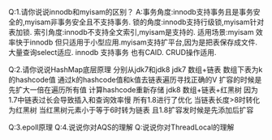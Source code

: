 Q:1.请你说说innodb和myisam的区别？
A:事务角度:innodb支持事务且是事务安全的,myisam非事务安全且不支持事务.
  锁的角度:innodb支持行级锁,myisam针对表加锁.
  索引角度:innodb不支持全文索引,myisam是支持的.
  适用场景:myisam  效率快于innodb 但只适用于小型应用.myisam支持扩平台,因为是把表保存成文件.大量查询select适应.
           innodb  支持事务 也有CAID.  CRUD操作适用.   

Q:2.请你说说HashMap底层原理 分别从jdk7和jdk8
  jdk7 数组+链表  数组下表为k的hashcode值 通过k的hashcode值和k值去链表遍历寻找正确的V  扩容的时候是先扩大一倍在遍历所有值 计算hashcode重新存储
  jdk8 数组+链表+红黑树  因为1.7中链表过长会导致插入和查询效率慢 所有1.8进行了优化 当链表长度>8时转化为红黑树 当红黑树元素小于等于6时转为链表 且1.8扩容发时候是先添加后扩容
  
Q:3.epoll原理
Q:4.说说你对AQS的理解
Q:说说你对ThreadLocal的理解